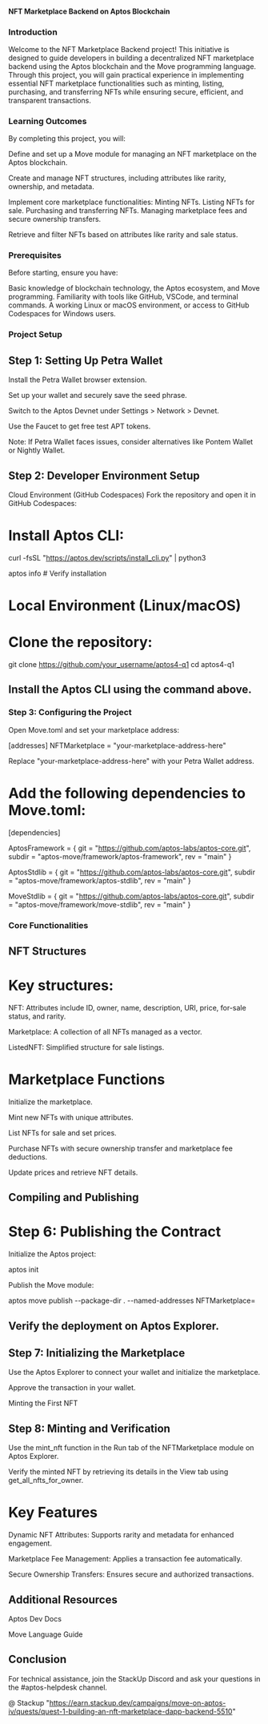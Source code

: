 #### NFT Marketplace Backend on Aptos Blockchain


### Introduction
Welcome to the NFT Marketplace Backend project! This initiative is designed to guide developers in building a decentralized NFT marketplace backend using the Aptos blockchain and the Move programming language. Through this project, you will gain practical experience in implementing essential NFT marketplace functionalities such as minting, listing, purchasing, and transferring NFTs while ensuring secure, efficient, and transparent transactions.


### Learning Outcomes
By completing this project, you will:

Define and set up a Move module for managing an NFT marketplace on the Aptos blockchain.

Create and manage NFT structures, including attributes like rarity, ownership, and metadata.


Implement core marketplace functionalities:
      Minting NFTs.
      Listing NFTs for sale.
      Purchasing and transferring NFTs.
      Managing marketplace fees and secure ownership transfers.


Retrieve and filter NFTs based on attributes like rarity and sale status.


### Prerequisites
Before starting, ensure you have:

Basic knowledge of blockchain technology, the Aptos ecosystem, and Move programming.
Familiarity with tools like GitHub, VSCode, and terminal commands.
A working Linux or macOS environment, or access to GitHub Codespaces for Windows users.



### Project Setup

## Step 1: Setting Up Petra Wallet


Install the Petra Wallet browser extension.

Set up your wallet and securely save the seed phrase.

Switch to the Aptos Devnet under Settings > Network > Devnet.

Use the Faucet to get free test APT tokens.

Note: If Petra Wallet faces issues, consider alternatives like Pontem Wallet or Nightly Wallet.

## Step 2: Developer Environment Setup

Cloud Environment (GitHub Codespaces)
Fork the repository and open it in GitHub Codespaces:

# Install Aptos CLI:

curl -fsSL "https://aptos.dev/scripts/install_cli.py" | python3

aptos info  # Verify installation

# Local Environment (Linux/macOS)

# Clone the repository:

git clone https://github.com/your_username/aptos4-q1
cd aptos4-q1

## Install the Aptos CLI using the command above.


### Step 3: Configuring the Project

Open Move.toml and set your marketplace address:

[addresses]
NFTMarketplace = "your-marketplace-address-here"

Replace "your-marketplace-address-here" with your Petra Wallet address.

# Add the following dependencies to Move.toml:

[dependencies]

AptosFramework = { git = "https://github.com/aptos-labs/aptos-core.git", subdir = "aptos-move/framework/aptos-framework", rev = "main" }

AptosStdlib = { git = "https://github.com/aptos-labs/aptos-core.git", subdir = "aptos-move/framework/aptos-stdlib", rev = "main" }

MoveStdlib = { git = "https://github.com/aptos-labs/aptos-core.git", subdir = "aptos-move/framework/move-stdlib", rev = "main" }


### Core Functionalities


## NFT Structures

# Key structures:

NFT: Attributes include ID, owner, name, description, URI, price, for-sale status, and rarity.

Marketplace: A collection of all NFTs managed as a vector.

ListedNFT: Simplified structure for sale listings.

# Marketplace Functions

Initialize the marketplace.

Mint new NFTs with unique attributes.

List NFTs for sale and set prices.

Purchase NFTs with secure ownership transfer and marketplace fee deductions.

Update prices and retrieve NFT details.

## Compiling and Publishing


# Step 6: Publishing the Contract

Initialize the Aptos project:

aptos init

Publish the Move module:

aptos move publish --package-dir . --named-addresses NFTMarketplace=<your-marketplace-address>

## Verify the deployment on Aptos Explorer.


## Step 7: Initializing the Marketplace

Use the Aptos Explorer to connect your wallet and initialize the marketplace.

Approve the transaction in your wallet.

Minting the First NFT


## Step 8: Minting and Verification

Use the mint_nft function in the Run tab of the NFTMarketplace module on Aptos Explorer.

Verify the minted NFT by retrieving its details in the View tab using get_all_nfts_for_owner.

# Key Features

Dynamic NFT Attributes: Supports rarity and metadata for enhanced engagement.

Marketplace Fee Management: Applies a transaction fee automatically.

Secure Ownership Transfers: Ensures secure and authorized transactions.


## Additional Resources

Aptos Dev Docs

Move Language Guide


## Conclusion

For technical assistance, join the StackUp Discord and ask your questions in the #aptos-helpdesk channel.

@ Stackup "https://earn.stackup.dev/campaigns/move-on-aptos-iv/quests/quest-1-building-an-nft-marketplace-dapp-backend-5510"

